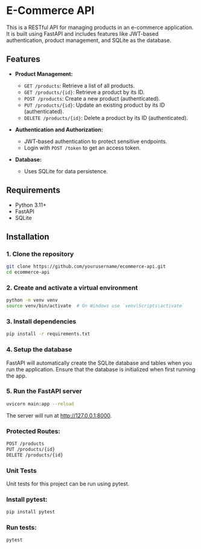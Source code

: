 # E-Commerce API

This is a RESTful API for managing products in an e-commerce application. It is built using FastAPI and includes features like JWT-based authentication, product management, and SQLite as the database.

## Features

- **Product Management:**
  - `GET /products`: Retrieve a list of all products.
  - `GET /products/{id}`: Retrieve a product by its ID.
  - `POST /products`: Create a new product (authenticated).
  - `PUT /products/{id}`: Update an existing product by its ID (authenticated).
  - `DELETE /products/{id}`: Delete a product by its ID (authenticated).
  
- **Authentication and Authorization:**
  - JWT-based authentication to protect sensitive endpoints.
  - Login with `POST /token` to get an access token.
  
- **Database:**
  - Uses SQLite for data persistence.

## Requirements

- Python 3.11+
- FastAPI
- SQLite

## Installation

### 1. Clone the repository

```bash
git clone https://github.com/yourusername/ecommerce-api.git
cd ecommerce-api
```

### 2. Create and activate a virtual environment
```bash
python -m venv venv
source venv/bin/activate  # On Windows use `venv\Scripts\activate`
```
### 3. Install dependencies
```bash
pip install -r requirements.txt
```
### 4. Setup the database
FastAPI will automatically create the SQLite database and tables when you run the application. Ensure that the database is initialized when first running the app.

### 5. Run the FastAPI server
```bash
uvicorn main:app --reload
```
The server will run at http://127.0.0.1:8000.

### Protected Routes:
```bash
POST /products
PUT /products/{id}
DELETE /products/{id}
```
### Unit Tests
Unit tests for this project can be run using pytest.

### Install pytest:
```bash
pip install pytest
```
### Run tests:
```bash
pytest
```
